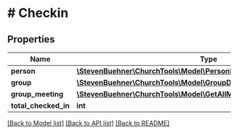 # # Checkin

## Properties

Name | Type | Description | Notes
------------ | ------------- | ------------- | -------------
**person** | [**\StevenBuehner\ChurchTools\Model\PersonDomainObject**](PersonDomainObject.md) |  | [optional]
**group** | [**\StevenBuehner\ChurchTools\Model\GroupDomainObject1**](GroupDomainObject1.md) |  | [optional]
**group_meeting** | [**\StevenBuehner\ChurchTools\Model\GetAllMeetings200ResponseDataInner**](GetAllMeetings200ResponseDataInner.md) |  | [optional]
**total_checked_in** | **int** |  | [optional]

[[Back to Model list]](../../README.md#models) [[Back to API list]](../../README.md#endpoints) [[Back to README]](../../README.md)
